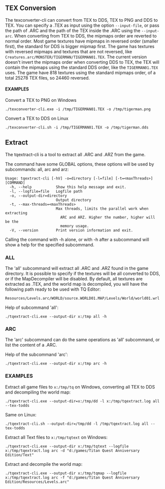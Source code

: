 ## TEX Conversion

The texconverter-cli can convert from TEX to DDS, TEX to PNG and DDS to TEX.
You can specify a .TEX as input using the option `--input-file`,
or pass the path of .ARC and the path of the TEX inside the .ARC using the `--input-arc`.
When converting from TEX to DDS, the mipmaps order are reverted to normal order.
Most game textures have mipmaps in reversed order (smaller first), the standard for DDS
is bigger mipmap first. The game has textures with reversed mipmaps and textures that
are not reversed, like `Creatures.arc/MONSTER/TIGERMAN/TIGERMAN01.TEX`.
The current version doesn't invert the mipmaps order when converting DDS to TEX,
the TEX will contain the mipmaps using the standard DDS order,
like the `TIGERMAN01.TEX` uses. The game have 818 textures using the standard mipmaps order,
of a total 25278 TEX files, so 24460 reversed.

#### EXAMPLES

Convert a TEX to PNG on Windows

~~~
./texconverter-cli.exe -i /tmp/TIGERMAN01.TEX -o /tmp/tigerman.png
~~~

Convert a TEX to DDS on Linux

~~~
./texconverter-cli.sh -i /tmp/TIGERMAN01.TEX -o /tmp/tigerman.dds
~~~

## Extract

The tqextract-cli is a tool to extract all .ARC and .ARZ from the game.

The command have some GLOBAL options, these options will be used by subcommands: all, arc and arz:

~~~
Usage: tqextract-cli [-hV] -o=directory [-l=file] [-t=<maxThreads>] [COMMAND]
  -h, --help           Show this help message and exit.
  -l, --logfile=file   Logfile path
  -o, --output-dir=directory
                       Output directory
  -t, --max-threads=<maxThreads>
                       Max threads, limits the parallel work when extracting
                         ARC and ARZ. Higher the number, higher will be the
                         memory usage.
  -V, --version        Print version information and exit.
~~~

Calling the command with -h alone, or with -h after a subcommand will show a help for the specified subcommand.

### ALL

The 'all' subcommand will extract all .ARC and .ARZ found in the game directory.
It is possible to specify if the textures will be all converted to DDS,
or if the MapDecompiler will be disabled. By default, all textures are extracted as .TEX, and the
world map is decompiled, you will have the following path ready to be used with TQ Editor:

~~~
Resources/Levels.arc/WORLD/source.WORLD01.MAP/Levels/World/world01.wrl
~~~

Help of subcommand 'all':

~~~
./tqextract-cli.exe --output-dir x:/tmp all -h
~~~

### ARC

The 'arc' subcommand can do the same operations as 'all' subcommand, or list the content of a .ARC.

Help of the subcommand 'arc':

~~~
./tqextract-cli.exe --output-dir x:/tmp arc -h
~~~

### EXAMPLES

Extract all game files to `x:/tmp/tq` on Windows, converting all TEX to DDS and decompiling the world map:

~~~
./tqextract-cli.exe --output-dir=x:/tmp/dd -l x:/tmp/tqextract.log all --tex-todds
~~~

Same on Linux:

~~~
./tqextract-cli.sh --output-dir=/tmp/dd -l /tmp/tqextract.log all --tex-todds
~~~

Extract all Text files to `x:/tmp/tqtext` on Windows:

~~~
./tqextract-cli.exe --output-dir x:/tmp/tqtext --logfile x:/tmp/tqextract.log arc -d "d:/games/Titan Quest Anniversary Edition/Text"
~~~

Extract and decompile the world map:

~~~
./tqextract-cli.exe --output-dir x:/tmp/tqmap --logfile x:/tmp/tqextract.log arc -f "d:/games/Titan Quest Anniversary Edition/Resources/Levels.arc"
~~~


